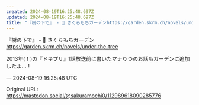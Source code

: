 ```yaml
---
created: 2024-08-19T16:25:48.697Z
updated: 2024-08-19T16:25:48.697Z
title: "『樹の下で』 - 🌱 さくらもちガーデンhttps://garden.skrm.ch/novels/under-the-tree2013年(！)の『ドキプリ』1[...]"
---
```


<p>『樹の下で』 - 🌱 さくらもちガーデン<br /><a href="https://garden.skrm.ch/novels/under-the-tree" target="_blank" rel="nofollow noopener noreferrer" translate="no"><span class="invisible">https://</span><span class="ellipsis">garden.skrm.ch/novels/under-th</span><span class="invisible">e-tree</span></a></p><p>2013年(！)の『ドキプリ』1話放送前に書いたマナりつのお話もガーデンに追加したよ…！</p>

&mdash; 2024-08-19 16:25:48 UTC

Original URL: https://mastodon.social/@sakuramochi0/112989618090285776
